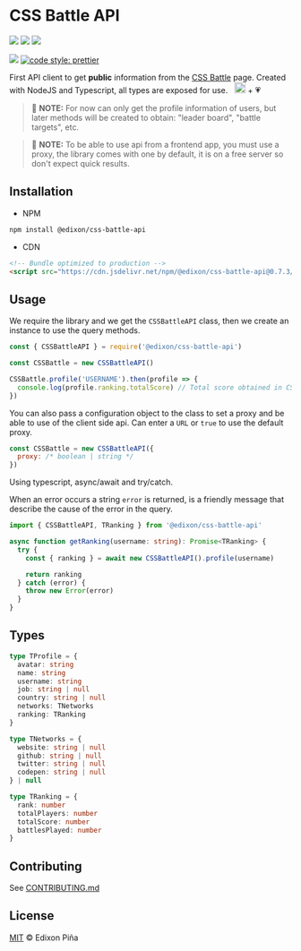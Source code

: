 # CSS Battle API

[![](https://img.shields.io/badge/author-Edixon_Piña-green?style=for-the-badge)](https://edixonalberto.com)
[![](https://img.shields.io/npm/v/@edixon/css-battle-api?color=CB0000&style=for-the-badge)](https://npmjs.com/package/@edixon/css-battle-api)
[![](https://img.shields.io/npm/dt/@edixon/css-battle-api?color=8956FF&style=for-the-badge)](https://npmjs.com/package/@edixon/css-battle-api)

[![](https://img.shields.io/badge/types-TypeScript-blue?style=for-the-badge)]()
[![code style: prettier](https://img.shields.io/badge/code_style-prettier-ff69b4.svg?style=for-the-badge)](https://github.com/prettier/prettier)

First API client to get **public** information from the
[CSS Battle](https://cssbattle.dev) page. Created with NodeJS and Typescript, all types
are exposed for use. &nbsp;
<img src="https://github.com/EdixonAlberto/monorepo-css-battle/raw/main/.github/img/typescript.png" width="20px" alt="Logo typescript" /> +
💗

> 📃 **NOTE:** For now can only get the profile information of users, but later methods
> will be created to obtain: "leader board", "battle targets", etc.

> 📃 **NOTE:** To be able to use api from a frontend app, you must use a proxy, the
> library comes with one by default, it is on a free server so don't expect quick results.

## Installation

- NPM

```sh
npm install @edixon/css-battle-api
```

- CDN

```html
<!-- Bundle optimized to production -->
<script src="https://cdn.jsdelivr.net/npm/@edixon/css-battle-api@0.7.3/dist/bundle/CSSBattleAPI.min.js"></script>
```

## Usage

We require the library and we get the `CSSBattleAPI` class, then we create an instance to
use the query methods.

```js
const { CSSBattleAPI } = require('@edixon/css-battle-api')

const CSSBattle = new CSSBattleAPI()

CSSBattle.profile('USERNAME').then(profile => {
  console.log(profile.ranking.totalScore) // Total score obtained in CSS Battle
})
```

You can also pass a configuration object to the class to set a proxy and be able to use of
the client side api. Can enter a `URL` or `true` to use the default proxy.

```js
const CSSBattle = new CSSBattleAPI({
  proxy: /* boolean | string */
})
```

Using typescript, async/await and try/catch.

When an error occurs a string `error` is returned, is a friendly message that describe the
cause of the error in the query.

```ts
import { CSSBattleAPI, TRanking } from '@edixon/css-battle-api'

async function getRanking(username: string): Promise<TRanking> {
  try {
    const { ranking } = await new CSSBattleAPI().profile(username)

    return ranking
  } catch (error) {
    throw new Error(error)
  }
}
```

## Types

```ts
type TProfile = {
  avatar: string
  name: string
  username: string
  job: string | null
  country: string | null
  networks: TNetworks
  ranking: TRanking
}

type TNetworks = {
  website: string | null
  github: string | null
  twitter: string | null
  codepen: string | null
} | null

type TRanking = {
  rank: number
  totalPlayers: number
  totalScore: number
  battlesPlayed: number
}
```

## Contributing

See
[CONTRIBUTING.md](https://github.com/EdixonAlberto/css-battle/blob/main/CONTRIBUTING.md)

## License

[MIT](https://github.com/EdixonAlberto/css-battle/blob/main/LICENSE) &copy; Edixon Piña

